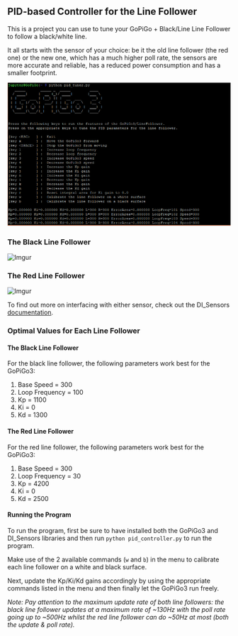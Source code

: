 ## PID-based Controller for the Line Follower

This is a project you can use to tune your GoPiGo + Black/Line Line Follower to follow a black/white line.

It all starts with the sensor of your choice: be it the old line follower (the red one) or the new one,
which has a much higher poll rate, the sensors are more accurate and reliable, has a reduced power consumption and has a smaller footprint. 

![Menu](menu.PNG)

### The Black Line Follower

![Imgur](https://i.imgur.com/RNrrNHk.png)

### The Red Line Follower

![Imgur](https://i.imgur.com/E81rNgP.jpg)

To find out more on interfacing with either sensor, check out the DI_Sensors [documentation](https://di-sensors.readthedocs.org).

### Optimal Values for Each Line Follower

#### The Black Line Follower

For the black line follower, the following parameters work best for the GoPiGo3:

1. Base Speed = 300
1. Loop Frequency = 100
1. Kp = 1100
1. Ki = 0
1. Kd = 1300

#### The Red Line Follower

For the red line follower, the following parameters work best for the GoPiGo3:

1. Base Speed = 300
1. Loop Frequency = 30
1. Kp = 4200
1. Ki = 0
1. Kd = 2500

#### Running the Program

To run the program, first be sure to have installed both the GoPiGo3 and DI_Sensors libraries and then
run `python pid_controller.py` to run the program.

Make use of the 2 available commands (`w` and `b`) in the menu to calibrate each line follower on a white and black surface.

Next, update the Kp/Ki/Kd gains accordingly by using the appropriate commands listed in the menu and then finally let the GoPiGo3 run freely.

_Note: Pay attention to the maximum update rate of both line followers: the black line follower updates at a maximum rate of ~130Hz with the poll rate going up to ~500Hz whilst the red line follower can do ~50Hz at most (both the update & poll rate)._